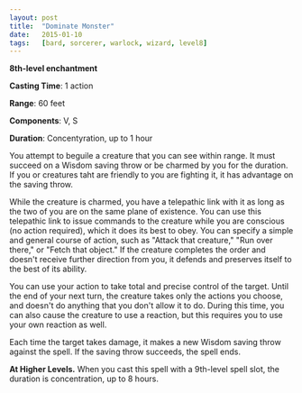 ```yaml
---
layout: post
title:  "Dominate Monster"
date:   2015-01-10
tags:   [bard, sorcerer, warlock, wizard, level8]
---
```


**8th-level enchantment**

**Casting Time**: 1 action

**Range**: 60 feet

**Components**: V, S

**Duration**: Concentyration, up to 1 hour

You attempt to beguile a creature that you can see within range. It must succeed on a Wisdom saving throw or be charmed by you for the duration. If you or creatures taht are friendly to you are fighting it, it has advantage on the saving throw.

While the creature is charmed, you have a telepathic link with it as long as the two of you are on the same plane of existence. You can use this telepathic link to issue commands to the creature while you are conscious (no action required), which it does its best to obey. You can specify a simple and general course of action, such as "Attack that creature," "Run over there," or "Fetch that object." If the creature completes the order and doesn't receive further direction from you, it defends and preserves itself to the best of its ability.

You can use your action to take total and precise control of the target. Until the end of your next turn, the creature takes only the actions you choose, and doesn't do anything that you don't allow it to do. During this time, you can also cause the creature to use a reaction, but this requires you to use your own reaction as well.

Each time the target takes damage, it makes a new Wisdom saving throw against the spell. If the saving throw succeeds, the spell ends.

**At Higher Levels.** When you cast this spell with a 9th-level spell slot, the duration is concentration, up to 8 hours.
